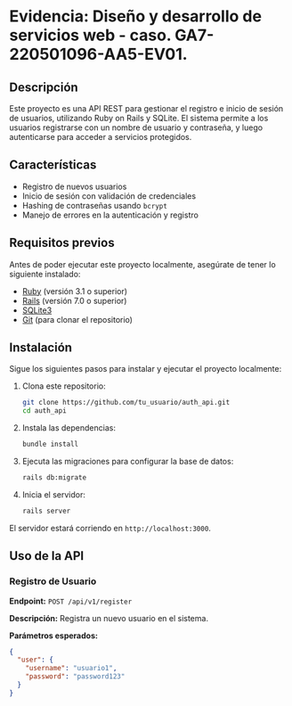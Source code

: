 # Evidencia: Diseño y desarrollo de servicios web - caso. GA7-220501096-AA5-EV01.

## Descripción

Este proyecto es una API REST para gestionar el registro e inicio de sesión de usuarios, utilizando Ruby on Rails y SQLite. El sistema permite a los usuarios registrarse con un nombre de usuario y contraseña, y luego autenticarse para acceder a servicios protegidos.

## Características

- Registro de nuevos usuarios
- Inicio de sesión con validación de credenciales
- Hashing de contraseñas usando `bcrypt`
- Manejo de errores en la autenticación y registro

## Requisitos previos

Antes de poder ejecutar este proyecto localmente, asegúrate de tener lo siguiente instalado:

- [Ruby](https://www.ruby-lang.org/es/) (versión 3.1 o superior)
- [Rails](https://rubyonrails.org/) (versión 7.0 o superior)
- [SQLite3](https://www.sqlite.org/index.html)
- [Git](https://git-scm.com/) (para clonar el repositorio)

## Instalación

Sigue los siguientes pasos para instalar y ejecutar el proyecto localmente:

1. Clona este repositorio:
    ```bash
    git clone https://github.com/tu_usuario/auth_api.git
    cd auth_api
    ```

2. Instala las dependencias:
    ```bash
    bundle install
    ```

3. Ejecuta las migraciones para configurar la base de datos:
    ```bash
    rails db:migrate
    ```

4. Inicia el servidor:
    ```bash
    rails server
    ```

El servidor estará corriendo en `http://localhost:3000`.

## Uso de la API

### Registro de Usuario

**Endpoint:** `POST /api/v1/register`

**Descripción:** Registra un nuevo usuario en el sistema.

**Parámetros esperados:**

```json
{
  "user": {
    "username": "usuario1",
    "password": "password123"
  }
}